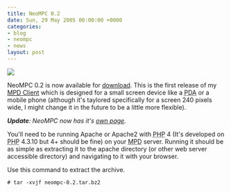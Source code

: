 ```yaml
---
title: NeoMPC 0.2
date: Sun, 29 May 2005 00:00:00 +0000
categories:
- blog
- neompc
- news
layout: post
---
```


<a href="http://www.pixelhum.com/archives/2005-05-29/neompc-02/"><img class="centered" src="/images/mpd_client.png" /></a>

NeoMPC 0.2 is now available for <a href="http://neompc.googlecode.com/files/neompc-0.2.tar.bz2">download</a>.  This is the first release of my <a href="http://www.pixelhum.com/archives/2005-05-12/pocket-mpd-client/"><acronym title="Music Player Daemon">MPD</acronym> Client</a> which is designed for a small screen device like a <acronym title="Personal Digital Assistant">PDA</acronym> or a mobile phone (although it's taylored specifically for a screen 240 pixels wide, I might change it in the future to be a little more flexible).

<em><strong>Update</strong>: NeoMPC now has it's <a title="NeoMPC" href="/neompc/">own page</a>.</em>
<!-- more -->

You'll need to be running Apache or Apache2 with <acronym title="PHP Hypertext Preprocessor">PHP</acronym> 4 (It's developed on <acronym title="PHP Hypertext Preprocessor">PHP</acronym> 4.3.10 but 4+ should be fine) on your <acronym title="Music Player Daemon">MPD</acronym> server.  Running it should be as simple as extracting it to the apache directory (or other web server accessible directory) and navigating to it with your browser.

Use this command to extract the archive.
<pre><code># tar -xvjf neompc-0.2.tar.bz2</code></pre>



